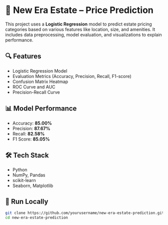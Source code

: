# 🏡 New Era Estate – Price Prediction

This project uses a **Logistic Regression** model to predict estate pricing categories based on various features like location, size, and amenities. It includes data preprocessing, model evaluation, and visualizations to explain performance.

## 🔍 Features
- Logistic Regression Model
- Evaluation Metrics (Accuracy, Precision, Recall, F1-score)
- Confusion Matrix Heatmap
- ROC Curve and AUC
- Precision-Recall Curve

## 📊 Model Performance
- Accuracy: **85.00%**
- Precision: **87.67%**
- Recall: **82.58%**
- F1 Score: **85.05%**

## 🛠️ Tech Stack
- Python
- NumPy, Pandas
- scikit-learn
- Seaborn, Matplotlib

## 🚀 Run Locally
```bash
git clone https://github.com/yourusername/new-era-estate-prediction.git
cd new-era-estate-prediction
